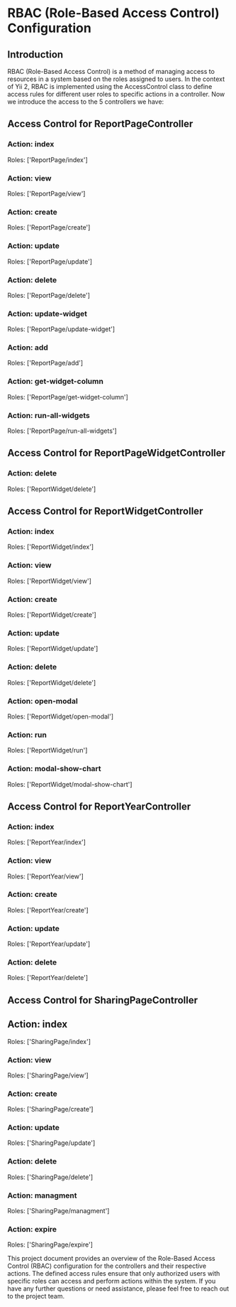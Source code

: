 # RBAC (Role-Based Access Control) Configuration

## Introduction

RBAC (Role-Based Access Control) is a method of managing access to resources in a system based on the roles assigned to
users. In the context of Yii 2, RBAC is implemented using the AccessControl class to define access rules for different
user roles to specific actions in a controller.
Now we introduce the access to the 5 controllers we have:

## Access Control for ReportPageController

### Action: index

Roles: ['ReportPage/index']

### Action: view

Roles: ['ReportPage/view']

### Action: create

Roles: ['ReportPage/create']

### Action: update

Roles: ['ReportPage/update']

### Action: delete

Roles: ['ReportPage/delete']

### Action: update-widget

Roles: ['ReportPage/update-widget']

### Action: add

Roles: ['ReportPage/add']

### Action: get-widget-column

Roles: ['ReportPage/get-widget-column']

### Action: run-all-widgets

Roles: ['ReportPage/run-all-widgets']

## Access Control for ReportPageWidgetController

### Action: delete

Roles: ['ReportWidget/delete']

## Access Control for ReportWidgetController

### Action: index

Roles: ['ReportWidget/index']

### Action: view

Roles: ['ReportWidget/view']

### Action: create

Roles: ['ReportWidget/create']

### Action: update

Roles: ['ReportWidget/update']

### Action: delete

Roles: ['ReportWidget/delete']

### Action: open-modal

Roles: ['ReportWidget/open-modal']

### Action: run

Roles: ['ReportWidget/run']

### Action: modal-show-chart

Roles: ['ReportWidget/modal-show-chart']

## Access Control for ReportYearController

### Action: index

Roles: ['ReportYear/index']

### Action: view

Roles: ['ReportYear/view']

### Action: create

Roles: ['ReportYear/create']

### Action: update

Roles: ['ReportYear/update']

### Action: delete

Roles: ['ReportYear/delete']

## Access Control for SharingPageController

## Action: index

Roles: ['SharingPage/index']

### Action: view

Roles: ['SharingPage/view']

### Action: create

Roles: ['SharingPage/create']

### Action: update

Roles: ['SharingPage/update']

### Action: delete

Roles: ['SharingPage/delete']

### Action: managment

Roles: ['SharingPage/managment']

### Action: expire

Roles: ['SharingPage/expire']

This project document provides an overview of the Role-Based Access Control (RBAC) configuration for the controllers and
their respective actions. The defined access rules ensure that only authorized users with specific roles can access and
perform actions within the system. If you have any further questions or need assistance, please feel free to reach out
to the project team.

